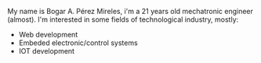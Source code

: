 My name is Bogar A. Pérez Mireles, i'm a 21 years old mechatronic engineer (almost).
I'm interested in some fields of technological industry, mostly:
- Web development
- Embeded electronic/control systems
- IOT development





<!---
BogarPM/BogarPM is a ✨ special ✨ repository because its `README.md` (this file) appears on your GitHub profile.
You can click the Preview link to take a look at your changes.
--->

